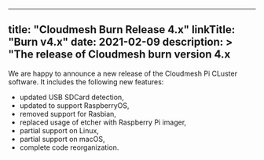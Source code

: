
---
title: "Cloudmesh Burn Release 4.x"
linkTitle: "Burn v4.x"
date: 2021-02-09
description: >
  "The release of Cloudmesh burn version 4.x
---

We are happy to announce a new release of the Cloudmesh Pi CLuster software. 
It includes the following new features:

* updated USB SDCard detection,
* updated to support RaspberryOS,
* removed support for Rasbian,
* replaced usage of etcher with Raspberry Pi imager, 
* partial support on Linux,
* partial support on macOS,
* complete code reorganization.
